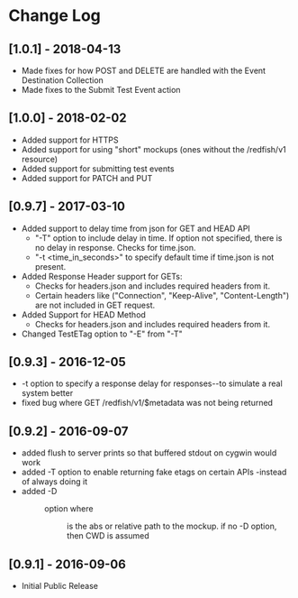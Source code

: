 # Change Log

## [1.0.1] - 2018-04-13
- Made fixes for how POST and DELETE are handled with the Event Destination Collection
- Made fixes to the Submit Test Event action

## [1.0.0] - 2018-02-02
- Added support for HTTPS
- Added support for using "short" mockups (ones without the /redfish/v1 resource)
- Added support for submitting test events
- Added support for PATCH and PUT

## [0.9.7] - 2017-03-10
- Added support to delay time from json for GET and HEAD API  
    - "-T" option to include delay in time. If option not specified, there is no delay in response. Checks for time.json.
    - "-t <time_in_seconds>" to specify default time if time.json is not present.
- Added Response Header support for GETs: 
    - Checks for headers.json and includes required headers from it.
    - Certain headers like ("Connection", "Keep-Alive", "Content-Length") are not included in GET request.
- Added Support for HEAD Method
    - Checks for headers.json and includes required headers from it.
- Changed TestETag option to "-E" from "-T" 

## [0.9.3] - 2016-12-05
- -t <responseTime> option to specify a response delay for responses--to simulate a real system better
- fixed bug where GET /redfish/v1/$metadata was not being returned

## [0.9.2] - 2016-09-07
- added flush to server prints so that buffered stdout on cygwin would work
- added -T option to enable returning fake etags on certain APIs -instead of always doing it
- added -D <dir>  option  where <dir> is the abs or relative path to the mockup.  if no -D option, then CWD is assumed

## [0.9.1] - 2016-09-06
- Initial Public Release
